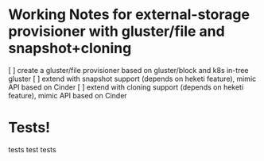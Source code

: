 # Working Notes for external-storage provisioner with gluster/file and snapshot+cloning

[ ] create a gluster/file provisioner based on gluster/block and k8s in-tree gluster
[ ] extend with snapshot support (depends on heketi feature), mimic API based on Cinder
[ ] extend with cloning support (depends on heketi feature), mimic API based on Cinder

# Tests!
tests test tests
